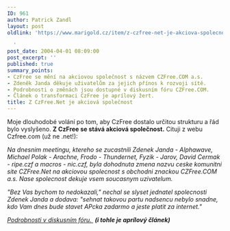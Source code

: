 ```yaml
---
ID: 961
author: Patrick Zandl
layout: post
oldlink: 'https://www.marigold.cz/item/z-czfree-net-je-akciova-spolecnost

  '
post_date: 2004-04-01 08:09:00
post_excerpt: ''
published: true
summary_points:
- CzFree se mění na akciovou společnost s názvem CZFree.COM a.s.
- Zdeněk Janda děkuje uživatelům za jejich přínos k rozvoji sítě.
- Podrobnosti o změnách jsou dostupné v diskusním fóru CZFree.COM.
- Článek o transformaci CzFree je aprílový žert.
title: Z CzFree.Net je akciová společnost
---
```


<p>
Moje dlouhodobé volání po tom, aby CzFree dostalo určitou strukturu a řád bylo vyslyšeno. <STRONG>Z CzFree se stává akciová společnost.</STRONG> Cituji z webu Czfree.com (už ne .net!):</p>

<p>
<EM>Na dnesnim meetingu, ktereho se zucastnili Zdenek Janda - Alphawave, Michael Polak - Arachne, Frodo - Thundernet, Fyzik - Jarov, David Cermak - ripe.czf a macros - nic.czf, byla dohodnuta zmena nazvu ceske komunitni site CZFree.Net na akciovou spolecnost s obchodni znackou CZFree.COM a.s. Nase spolecnost dekuje vsem soucasnym uzivatelum. </EM></p>

<p>
<EM>"Bez Vas bychom to nedokazali," nechal se slyset jednatel spolecnosti Zdenek Janda a dodava: "sehnat takovou partu nadsencu nebylo snadne, kdo Vam dnes bude stavet APcka zadarmo a jeste platit za internet." </EM></p>

<p>
<EM><A href="http://www.czfree.com/forum/showthread.php?s=d760a391e66ec02e52931f88800ff583&amp;threadid=8419" target=_blank><EM>Podrobnosti v diskusním fóru.</EM>&#160;</A></EM>&#160;<STRONG><EM>(i tohle je aprílový článek)</EM></STRONG></p>